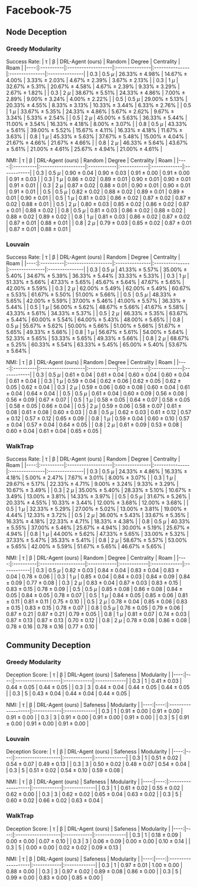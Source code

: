 # Facebook-75

## Node Deception

### Greedy Modularity

Success Rate:
|   τ | β         | DRL-Agent (ours)   | Random         | Degree         | Centrality     | Roam           |
|----:|:----------|:-------------------|:---------------|:---------------|:---------------|:---------------|
| 0.3 | 0.5 $\mu$ | 26.33% ± 4.98%     | 14.67% ± 4.00% | 3.33% ± 2.03%  | 4.67% ± 2.39%  | 3.67% ± 2.13%  |
| 0.3 | 1 $\mu$   | 32.67% ± 5.31%     | 20.67% ± 4.58% | 4.67% ± 2.39%  | 9.33% ± 3.29%  | 2.67% ± 1.82%  |
| 0.3 | 2 $\mu$   | 38.67% ± 5.51%     | 24.33% ± 4.86% | 7.00% ± 2.89%  | 9.00% ± 3.24%  | 4.00% ± 2.22%  |
| 0.5 | 0.5 $\mu$ | 29.00% ± 5.13%     | 20.33% ± 4.55% | 8.33% ± 3.13%  | 10.33% ± 3.44% | 6.33% ± 2.76%  |
| 0.5 | 1 $\mu$   | 33.67% ± 5.35%     | 24.33% ± 4.86% | 5.67% ± 2.62%  | 9.67% ± 3.34%  | 5.33% ± 2.54%  |
| 0.5 | 2 $\mu$   | 45.00% ± 5.63%     | 36.33% ± 5.44% | 11.00% ± 3.54% | 16.33% ± 4.18% | 8.00% ± 3.07%  |
| 0.8 | 0.5 $\mu$ | 43.33% ± 5.61%     | 39.00% ± 5.52% | 15.67% ± 4.11% | 16.33% ± 4.18% | 11.67% ± 3.63% |
| 0.8 | 1 $\mu$   | 45.33% ± 5.63%     | 37.67% ± 5.48% | 15.00% ± 4.04% | 21.67% ± 4.66% | 21.67% ± 4.66% |
| 0.8 | 2 $\mu$   | 46.33% ± 5.64%     | 43.67% ± 5.61% | 21.00% ± 4.61% | 25.67% ± 4.94% | 21.00% ± 4.61% |


NMI:
|   τ | β         | DRL-Agent (ours)   | Random      | Degree      | Centrality   | Roam        |
|----:|:----------|:-------------------|:------------|:------------|:-------------|:------------|
| 0.3 | 0.5 $\mu$ | 0.90 ± 0.04        | 0.90 ± 0.03 | 0.91 ± 0.00 | 0.91 ± 0.00  | 0.91 ± 0.03 |
| 0.3 | 1 $\mu$   | 0.86 ± 0.02        | 0.89 ± 0.01 | 0.90 ± 0.01 | 0.90 ± 0.01  | 0.91 ± 0.01 |
| 0.3 | 2 $\mu$   | 0.87 ± 0.02        | 0.88 ± 0.01 | 0.90 ± 0.01 | 0.90 ± 0.01  | 0.91 ± 0.01 |
| 0.5 | 0.5 $\mu$ | 0.82 ± 0.02        | 0.88 ± 0.02 | 0.89 ± 0.01 | 0.89 ± 0.01  | 0.90 ± 0.01 |
| 0.5 | 1 $\mu$   | 0.81 ± 0.03        | 0.86 ± 0.02 | 0.87 ± 0.02 | 0.87 ± 0.02  | 0.88 ± 0.01 |
| 0.5 | 2 $\mu$   | 0.80 ± 0.03        | 0.85 ± 0.02 | 0.86 ± 0.02 | 0.87 ± 0.01  | 0.88 ± 0.02 |
| 0.8 | 0.5 $\mu$ | 0.81 ± 0.03        | 0.86 ± 0.02 | 0.88 ± 0.02 | 0.88 ± 0.02  | 0.89 ± 0.02 |
| 0.8 | 1 $\mu$   | 0.81 ± 0.03        | 0.86 ± 0.02 | 0.87 ± 0.02 | 0.87 ± 0.01  | 0.88 ± 0.01 |
| 0.8 | 2 $\mu$   | 0.79 ± 0.03        | 0.85 ± 0.02 | 0.87 ± 0.01 | 0.87 ± 0.01  | 0.88 ± 0.01 |


### Louvain

Success Rate:
|   τ | β         | DRL-Agent (ours)   | Random         | Degree         | Centrality     | Roam           |
|----:|:----------|:-------------------|:---------------|:---------------|:---------------|:---------------|
| 0.3 | 0.5 $\mu$ | 41.33% ± 5.57%     | 35.00% ± 5.40% | 34.67% ± 5.39% | 36.33% ± 5.44% | 33.33% ± 5.33% |
| 0.3 | 1 $\mu$   | 51.33% ± 5.66%     | 47.33% ± 5.65% | 45.67% ± 5.64% | 47.67% ± 5.65% | 42.00% ± 5.59% |
| 0.3 | 2 $\mu$   | 62.00% ± 5.49%     | 62.00% ± 5.49% | 60.67% ± 5.53% | 61.67% ± 5.50% | 51.00% ± 5.66% |
| 0.5 | 0.5 $\mu$ | 48.33% ± 5.65%     | 42.00% ± 5.59% | 37.00% ± 5.46% | 41.00% ± 5.57% | 36.33% ± 5.44% |
| 0.5 | 1 $\mu$   | 56.00% ± 5.62%     | 48.67% ± 5.66% | 41.67% ± 5.58% | 43.33% ± 5.61% | 34.33% ± 5.37% |
| 0.5 | 2 $\mu$   | 66.33% ± 5.35%     | 63.67% ± 5.44% | 60.00% ± 5.54% | 64.00% ± 5.43% | 48.00% ± 5.65% |
| 0.8 | 0.5 $\mu$ | 55.67% ± 5.62%     | 50.00% ± 5.66% | 51.00% ± 5.66% | 51.67% ± 5.65% | 49.33% ± 5.66% |
| 0.8 | 1 $\mu$   | 56.67% ± 5.61%     | 54.00% ± 5.64% | 52.33% ± 5.65% | 53.33% ± 5.65% | 49.33% ± 5.66% |
| 0.8 | 2 $\mu$   | 68.67% ± 5.25%     | 60.33% ± 5.54% | 63.33% ± 5.45% | 65.00% ± 5.40% | 53.67% ± 5.64% |


NMI:
|   τ | β         | DRL-Agent (ours)   | Random      | Degree      | Centrality   | Roam        |
|----:|:----------|:-------------------|:------------|:------------|:-------------|:------------|
| 0.3 | 0.5 $\mu$ | 0.61 ± 0.04        | 0.61 ± 0.04 | 0.60 ± 0.04 | 0.60 ± 0.04  | 0.61 ± 0.04 |
| 0.3 | 1 $\mu$   | 0.59 ± 0.04        | 0.62 ± 0.06 | 0.62 ± 0.05 | 0.62 ± 0.05  | 0.62 ± 0.04 |
| 0.3 | 2 $\mu$   | 0.59 ± 0.06        | 0.60 ± 0.08 | 0.60 ± 0.04 | 0.61 ± 0.04  | 0.64 ± 0.04 |
| 0.5 | 0.5 $\mu$ | 0.61 ± 0.04        | 0.60 ± 0.09 | 0.56 ± 0.08 | 0.56 ± 0.09  | 0.67 ± 0.07 |
| 0.5 | 1 $\mu$   | 0.58 ± 0.05        | 0.64 ± 0.07 | 0.58 ± 0.05 | 0.58 ± 0.05  | 0.66 ± 0.04 |
| 0.5 | 2 $\mu$   | 0.59 ± 0.06        | 0.58 ± 0.07 | 0.61 ± 0.08 | 0.61 ± 0.08  | 0.60 ± 0.03 |
| 0.8 | 0.5 $\mu$ | 0.62 ± 0.03        | 0.61 ± 0.12 | 0.57 ± 0.12 | 0.57 ± 0.12  | 0.65 ± 0.09 |
| 0.8 | 1 $\mu$   | 0.59 ± 0.04        | 0.60 ± 0.10 | 0.57 ± 0.04 | 0.57 ± 0.04  | 0.64 ± 0.05 |
| 0.8 | 2 $\mu$   | 0.61 ± 0.09        | 0.53 ± 0.08 | 0.60 ± 0.04 | 0.61 ± 0.04  | 0.65 ± 0.05 |

### WalkTrap

Success Rate:
|   τ | β         | DRL-Agent (ours)   | Random         | Degree         | Centrality     | Roam           |
|----:|:----------|:-------------------|:---------------|:---------------|:---------------|:---------------|
| 0.3 | 0.5 $\mu$ | 24.33% ± 4.86%     | 16.33% ± 4.18% | 5.00% ± 2.47%  | 7.67% ± 3.01%  | 8.00% ± 3.07%  |
| 0.3 | 1 $\mu$   | 29.67% ± 5.17%     | 22.33% ± 4.71% | 9.00% ± 3.24%  | 9.33% ± 3.29%  | 10.67% ± 3.49% |
| 0.3 | 2 $\mu$   | 35.00% ± 5.40%     | 28.33% ± 5.10% | 10.67% ± 3.49% | 13.00% ± 3.81% | 14.33% ± 3.97% |
| 0.5 | 0.5 $\mu$ | 31.67% ± 5.26%     | 20.33% ± 4.55% | 10.33% ± 3.44% | 12.00% ± 3.68% | 12.00% ± 3.68% |
| 0.5 | 1 $\mu$   | 32.33% ± 5.29%     | 27.00% ± 5.02% | 13.00% ± 3.81% | 19.00% ± 4.44% | 12.33% ± 3.72% |
| 0.5 | 2 $\mu$   | 36.00% ± 5.43%     | 33.67% ± 5.35% | 16.33% ± 4.18% | 22.33% ± 4.71% | 18.33% ± 4.38% |
| 0.8 | 0.5 $\mu$ | 40.33% ± 5.55%     | 37.00% ± 5.46% | 25.67% ± 4.94% | 30.00% ± 5.19% | 25.67% ± 4.94% |
| 0.8 | 1 $\mu$   | 44.00% ± 5.62%     | 47.33% ± 5.65% | 33.00% ± 5.32% | 37.33% ± 5.47% | 35.33% ± 5.41% |
| 0.8 | 2 $\mu$   | 58.67% ± 5.57%     | 53.00% ± 5.65% | 42.00% ± 5.59% | 51.67% ± 5.65% | 46.67% ± 5.65% |


NMI:
|   τ | β         | DRL-Agent (ours)   | Random      | Degree      | Centrality   | Roam        |
|----:|:----------|:-------------------|:------------|:------------|:-------------|:------------|
| 0.3 | 0.5 $\mu$ | 0.82 ± 0.03        | 0.84 ± 0.04 | 0.83 ± 0.04 | 0.83 ± 0.04  | 0.78 ± 0.06 |
| 0.3 | 1 $\mu$   | 0.85 ± 0.04        | 0.84 ± 0.03 | 0.84 ± 0.09 | 0.84 ± 0.09  | 0.77 ± 0.08 |
| 0.3 | 2 $\mu$   | 0.83 ± 0.04        | 0.87 ± 0.03 | 0.83 ± 0.15 | 0.83 ± 0.15  | 0.78 ± 0.09 |
| 0.5 | 0.5 $\mu$ | 0.85 ± 0.08        | 0.86 ± 0.08 | 0.84 ± 0.05 | 0.84 ± 0.05  | 0.78 ± 0.07 |
| 0.5 | 1 $\mu$   | 0.84 ± 0.05        | 0.85 ± 0.06 | 0.81 ± 0.11 | 0.81 ± 0.11  | 0.75 ± 0.10 |
| 0.5 | 2 $\mu$   | 0.78 ± 0.04        | 0.85 ± 0.06 | 0.83 ± 0.15 | 0.83 ± 0.15  | 0.78 ± 0.07 |
| 0.8 | 0.5 $\mu$ | 0.76 ± 0.05        | 0.79 ± 0.06 | 0.87 ± 0.21 | 0.87 ± 0.21  | 0.79 ± 0.05 |
| 0.8 | 1 $\mu$   | 0.81 ± 0.07        | 0.74 ± 0.03 | 0.87 ± 0.13 | 0.87 ± 0.13  | 0.70 ± 0.12 |
| 0.8 | 2 $\mu$   | 0.78 ± 0.08        | 0.86 ± 0.08 | 0.78 ± 0.16 | 0.78 ± 0.16  | 0.77 ± 0.10 |

## Community Deception

### Greedy Modularity

Deception Score:
|   τ |   β | DRL-Agent (ours)   | Safeness    | Modularity   |
|----:|----:|:-------------------|:------------|:-------------|
| 0.3 |   1 | 0.41 ± 0.03        | 0.44 ± 0.05 | 0.44 ± 0.05  |
| 0.3 |   3 | 0.44 ± 0.04        | 0.44 ± 0.05 | 0.44 ± 0.05  |
| 0.3 |   5 | 0.43 ± 0.04        | 0.44 ± 0.04 | 0.44 ± 0.05  |


NMI:
|   τ |   β | DRL-Agent (ours)   | Safeness    | Modularity   |
|----:|----:|:-------------------|:------------|:-------------|
| 0.3 |   1 | 0.91 ± 0.00        | 0.91 ± 0.00 | 0.91 ± 0.00  |
| 0.3 |   3 | 0.91 ± 0.00        | 0.91 ± 0.00 | 0.91 ± 0.00  |
| 0.3 |   5 | 0.91 ± 0.00        | 0.91 ± 0.00 | 0.91 ± 0.00  |

### Louvain

Deception Score:
|   τ |   β | DRL-Agent (ours)   | Safeness    | Modularity   |
|----:|----:|:-------------------|:------------|:-------------|
| 0.3 |   1 | 0.51 ± 0.02        | 0.54 ± 0.07 | 0.49 ± 0.13  |
| 0.3 |   3 | 0.50 ± 0.02        | 0.48 ± 0.07 | 0.54 ± 0.04  |
| 0.3 |   5 | 0.51 ± 0.02        | 0.54 ± 0.10 | 0.59 ± 0.08  |


NMI:
|   τ |   β | DRL-Agent (ours)   | Safeness    | Modularity   |
|----:|----:|:-------------------|:------------|:-------------|
| 0.3 |   1 | 0.61 ± 0.02        | 0.55 ± 0.02 | 0.62 ± 0.00  |
| 0.3 |   3 | 0.62 ± 0.02        | 0.65 ± 0.04 | 0.63 ± 0.02  |
| 0.3 |   5 | 0.60 ± 0.02        | 0.66 ± 0.02 | 0.63 ± 0.04  |

### WalkTrap

Deception Score:
|   τ |   β | DRL-Agent (ours)   | Safeness    | Modularity   |
|----:|----:|:-------------------|:------------|:-------------|
| 0.3 |   1 | 0.18 ± 0.09        | 0.00 ± 0.00 | 0.07 ± 0.10  |
| 0.3 |   3 | 0.06 ± 0.09        | 0.00 ± 0.00 | 0.10 ± 0.14  |
| 0.3 |   5 | 0.00 ± 0.00        | 0.02 ± 0.02 | 0.09 ± 0.13  |


NMI:
|   τ |   β | DRL-Agent (ours)   | Safeness    | Modularity   |
|----:|----:|:-------------------|:------------|:-------------|
| 0.3 |   1 | 0.97 ± 0.01        | 1.00 ± 0.00 | 0.88 ± 0.00  |
| 0.3 |   3 | 0.97 ± 0.02        | 0.89 ± 0.08 | 0.86 ± 0.00  |
| 0.3 |   5 | 0.99 ± 0.00        | 0.83 ± 0.00 | 0.85 ± 0.00  |